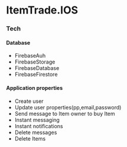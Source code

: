 # ItemTrade.IOS
 
### Tech

#### Database
* FirebaseAuh 
* FirebaseStorage 
* FirebaseDatabase
* FirebaseFirestore

#### Application properties 
* Create user 
* Update user properties(pp,email,password) 
* Send message to Item owner to buy Item 
* Instant messaging 
* Instant notifications 
* Delete messages
* Delete Items
